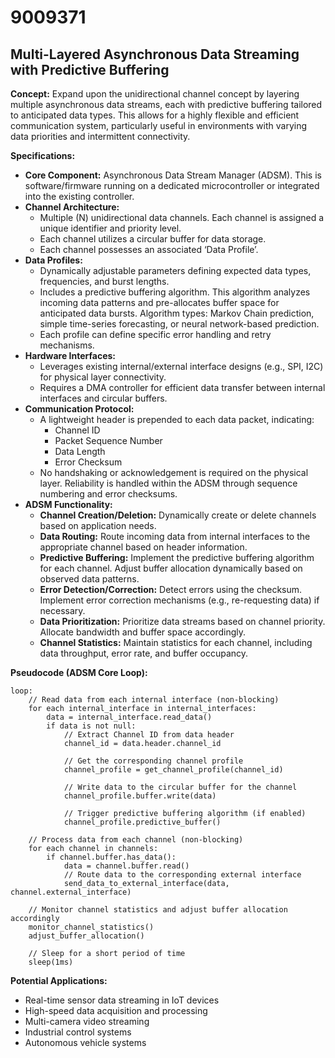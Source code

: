 # 9009371

## Multi-Layered Asynchronous Data Streaming with Predictive Buffering

**Concept:** Expand upon the unidirectional channel concept by layering multiple asynchronous data streams, each with predictive buffering tailored to anticipated data types. This allows for a highly flexible and efficient communication system, particularly useful in environments with varying data priorities and intermittent connectivity.

**Specifications:**

*   **Core Component:** Asynchronous Data Stream Manager (ADSM). This is software/firmware running on a dedicated microcontroller or integrated into the existing controller.
*   **Channel Architecture:**
    *   Multiple (N) unidirectional data channels. Each channel is assigned a unique identifier and priority level.
    *   Each channel utilizes a circular buffer for data storage.
    *   Each channel possesses an associated ‘Data Profile’.
*   **Data Profiles:**
    *   Dynamically adjustable parameters defining expected data types, frequencies, and burst lengths.
    *   Includes a predictive buffering algorithm. This algorithm analyzes incoming data patterns and pre-allocates buffer space for anticipated data bursts. Algorithm types: Markov Chain prediction, simple time-series forecasting, or neural network-based prediction.
    *   Each profile can define specific error handling and retry mechanisms.
*   **Hardware Interfaces:**
    *   Leverages existing internal/external interface designs (e.g., SPI, I2C) for physical layer connectivity.
    *   Requires a DMA controller for efficient data transfer between internal interfaces and circular buffers.
*   **Communication Protocol:**
    *   A lightweight header is prepended to each data packet, indicating:
        *   Channel ID
        *   Packet Sequence Number
        *   Data Length
        *   Error Checksum
    *   No handshaking or acknowledgement is required on the physical layer. Reliability is handled within the ADSM through sequence numbering and error checksums.
*   **ADSM Functionality:**
    *   **Channel Creation/Deletion:** Dynamically create or delete channels based on application needs.
    *   **Data Routing:** Route incoming data from internal interfaces to the appropriate channel based on header information.
    *   **Predictive Buffering:** Implement the predictive buffering algorithm for each channel. Adjust buffer allocation dynamically based on observed data patterns.
    *   **Error Detection/Correction:** Detect errors using the checksum. Implement error correction mechanisms (e.g., re-requesting data) if necessary.
    *   **Data Prioritization:** Prioritize data streams based on channel priority. Allocate bandwidth and buffer space accordingly.
    *   **Channel Statistics:** Maintain statistics for each channel, including data throughput, error rate, and buffer occupancy.

**Pseudocode (ADSM Core Loop):**

```
loop:
    // Read data from each internal interface (non-blocking)
    for each internal_interface in internal_interfaces:
        data = internal_interface.read_data()
        if data is not null:
            // Extract Channel ID from data header
            channel_id = data.header.channel_id

            // Get the corresponding channel profile
            channel_profile = get_channel_profile(channel_id)

            // Write data to the circular buffer for the channel
            channel_profile.buffer.write(data)

            // Trigger predictive buffering algorithm (if enabled)
            channel_profile.predictive_buffer()

    // Process data from each channel (non-blocking)
    for each channel in channels:
        if channel.buffer.has_data():
            data = channel.buffer.read()
            // Route data to the corresponding external interface
            send_data_to_external_interface(data, channel.external_interface)

    // Monitor channel statistics and adjust buffer allocation accordingly
    monitor_channel_statistics()
    adjust_buffer_allocation()

    // Sleep for a short period of time
    sleep(1ms)
```

**Potential Applications:**

*   Real-time sensor data streaming in IoT devices
*   High-speed data acquisition and processing
*   Multi-camera video streaming
*   Industrial control systems
*   Autonomous vehicle systems